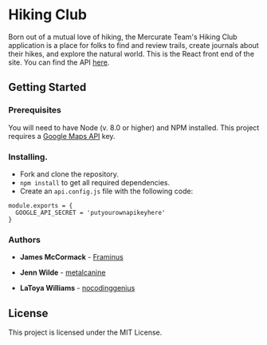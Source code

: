 # Hiking Club

Born out of a mutual love of hiking, the Mercurate Team's Hiking Club application is a place for folks to find and review trails, create journals about their hikes, and explore the natural world. This is the React front end of the site. You can find the API [here](https://github.com/mercurate-team/hiking-club-api).

## Getting Started

### Prerequisites

You will need to have Node (v. 8.0 or higher) and NPM installed. This project requires a [Google Maps API](https://developers.google.com/maps/) key.

### Installing.

- Fork and clone the repository.
- `npm install` to get all required dependencies.
- Create an `api.config.js` file with the following code:

```
module.exports = {
  GOOGLE_API_SECRET = 'putyourownapikeyhere'
}
```

### Authors

* **James McCormack** - [Framinus](https://github.com/Framinus)

* **Jenn Wilde** - [metalcanine](https://github.com/metalcanine)

* **LaToya Williams** -
[nocodinggenius](https://github.com/nocodinggenius)

## License

This project is licensed under the MIT License.
